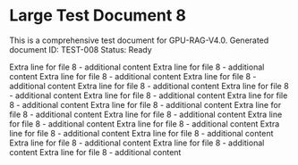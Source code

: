 # Large Test Document 8

This is a comprehensive test document for GPU-RAG-V4.0.
Generated document ID: TEST-008
Status: Ready

Extra line for file 8 - additional content Extra line for file 8 - additional content Extra line for file 8 - additional content Extra line for file 8 - additional content Extra line for file 8 - additional content Extra line for file 8 - additional content Extra line for file 8 - additional content Extra line for file 8 - additional content Extra line for file 8 - additional content Extra line for file 8 - additional content Extra line for file 8 - additional content Extra line for file 8 - additional content Extra line for file 8 - additional content Extra line for file 8 - additional content Extra line for file 8 - additional content Extra line for file 8 - additional content Extra line for file 8 - additional content Extra line for file 8 - additional content 

